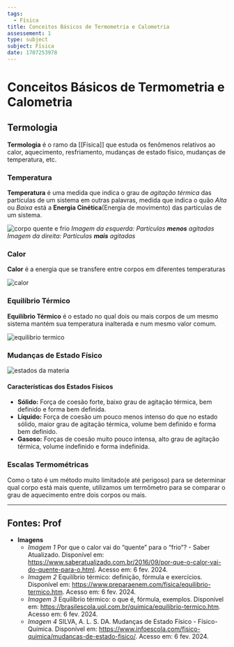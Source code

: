```yaml
---
tags:
  - Física
title: Conceitos Básicos de Termometria e Calometria
assessement: 1
type: subject
subject: Física
date: 1707253978
---
```

# Conceitos Básicos de Termometria e Calometria
## Termologia
**Termologia** é o ramo da [[Física]] que estuda os fenômenos relativos ao calor, aquecimento, resfriamento, mudanças de estado físico, mudanças de temperatura, etc.

### Temperatura
**Temperatura** é uma medida que indica o grau de *agitação térmica* das partículas de um sistema em outras palavras, medida que indica o quão *Alta* ou *Baixa* está a **Energia Cinética**(Energia de movimento) das partículas de um sistema.

![corpo quente e frio](https://2.bp.blogspot.com/-whZO3Y-ST80/WYGP-qGOv6I/AAAAAAAAyyM/FxW0ezBCvQwzRpIqgPUi1gmiZzBYwfpSACLcBGAs/s1600/bt2lf0403_a.jpg)
*Imagem da esquerda: Partículas **menos** agitadas*
*Imagem da direita: Partículas **mais** agitadas*
### Calor 
**Calor** é a energia que se transfere entre corpos em diferentes temperaturas

![calor](https://static.preparaenem.com/2021/03/equilibrio-termico.jpg)

### Equilíbrio Térmico
**Equilíbrio Térmico** é o estado no qual dois ou mais corpos de um mesmo sistema mantém sua temperatura inalterada e num mesmo valor comum.

![equilibrio termico](https://s1.static.brasilescola.uol.com.br/be/conteudo/images/equilibrio-termico.jpg)

### Mudanças de Estado Físico
![estados da materia](https://www.infoescola.com/wp-content/uploads/2012/04/mudancas-estados-fisicos.jpg)
#### Características dos Estados Físicos
- **Sólido:** Força de coesão forte, baixo grau de agitação térmica, bem definido e forma bem definida.
- **Líquido:** Força de coesão um pouco menos intenso do que no estado sólido, maior grau de agitação térmica, volume bem definido e forma bem definido.
- **Gasoso:** Forças de coesão muito pouco intensa, alto grau de agitação térmica, volume indefinido e forma indefinida.

### Escalas Termométricas
Como o tato é um método muito limitado(e até perigoso) para se determinar qual corpo está mais quente, utilizamos um termômetro para se comparar o grau de aquecimento entre dois corpos ou mais.





---

## Fontes: Prof
- **Imagens**
	- *Imagem 1*
	Por que o calor vai do “quente” para o “frio”? - Saber Atualizado. Disponível em: <https://www.saberatualizado.com.br/2016/09/por-que-o-calor-vai-do-quente-para-o.html>. Acesso em: 6 fev. 2024. 
	- *Imagem 2*
	Equilíbrio térmico: definição, fórmula e exercícios. Disponível em: <https://www.preparaenem.com/fisica/equilibrio-termico.htm>. Acesso em: 6 fev. 2024. 
	- *Imagem 3*
	Equilíbrio térmico: o que é, fórmula, exemplos. Disponível em: <https://brasilescola.uol.com.br/quimica/equilibrio-termico.htm>. Acesso em: 6 fev. 2024.
	- *Imagem 4*
	SILVA, A. L. S. DA. Mudanças de Estado Físico - Físico-Química. Disponível em: <https://www.infoescola.com/fisico-quimica/mudancas-de-estado-fisico/>. Acesso em: 6 fev. 2024. 
